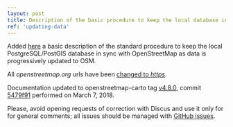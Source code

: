 ```yaml
---
layout: post
title: Description of the basic procedure to keep the local database in sync with OSM
ref: 'updating-data'
---
```


Added [here](updating-data) a basic description of the standard procedure to keep the local PostgreSQL/PostGIS database in sync with OpenStreetMap as data is progressively updated to OSM. 

All *openstreetmap.org* urls have been [changed to *https*](https://github.com/openstreetmap/operations/issues/200).

Documentation updated to openstreetmap-carto tag [v4.8.0](https://github.com/gravitystorm/openstreetmap-carto/releases/tag/v4.8.0), commit [5479f91](https://github.com/gravitystorm/openstreetmap-carto/commit/5479f91c387ed0a9d79cc35e54ca92f02b5d8183) performed on March 7, 2018.

Please, avoid opening requests of correction with Discus and use it only for for general comments; all issues should be managed with [GitHub issues](https://github.com/Ircama/osm-carto-tutorials/issues).
